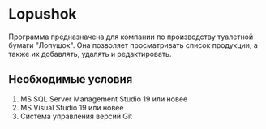 # Lopushok
Программа предназначена для компании по производству туалетной бумаги "Лопушок". Она позволяет просматривать список продукции, а также их добавлять, удалять и редактировать.

## Необходимые условия
1. MS SQL Server Management Studio 19 или новее
2. MS Visual Studio 19 или новее
3. Система управления версий Git
